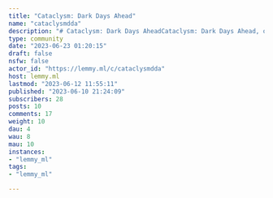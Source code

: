 ```yaml
---
title: "Cataclysm: Dark Days Ahead" 
name: "cataclysmdda"
description: "# Cataclysm: Dark Days AheadCataclysm: Dark Days Ahead, or C:DDA, is an open source post-apocalyptic turn-based survival RPG that challenges players to not only survive, but battle a wide range of zombies and other terrifying creatures that threaten their lives. Newcomers are recommended to play the most recent stable release - [0.G - Gaiman](https://cataclysmdda.org/releases/)###### Official Links- [Development Discord](https://discord.gg/jFEc7Yp)- [Development Subreddit](https://old.reddit.com/r/Cataclysm_DDA)![^reddit^](https://icons.iconarchive.com/icons/uiconstock/socialmedia/16/Reddit-icon.png)- [Github](https://github.com/CleverRaven/Cataclysm-DDA)- [Website](https://cataclysmdda.org/)###### Useful Links- [Community Discord](https://discord.gg/byxwnAU)- Game launchers  - __^NEW^__ [Catapult](https://github.com/qrrk/Catapult)  - [Linux](https://www.reddit.com/r/cataclysmdda/comments/axsbat/cataclysm_linux_launcher/)![^reddit^](https://icons.iconarchive.com/icons/uiconstock/socialmedia/16/Reddit-icon.png)  - [Windows](https://github.com/Fris0uman/CDDA-Game-Launcher/)- References  - [Hitchhiker's Guide](https://nornagon.github.io/cdda-guide/)  - [Item Finder](http://cdda.sikstus.com/items.html)  - [Skill/Stat Code Breakdown](http://dev.narc.ro/cataclysm/doxygen/pages.html)  - [C:DDA Wiki](https://cddawiki.chezzo.com/cdda_wiki/index.php/Main_Page) _^Editors Welcome^_***###### __Other Projects__####### [Cataclysm: Bright Nights](https://github.com/cataclysmbnteam/Cataclysm-BN)Fork of C:DDA with emphasis on combat, gameplay balance, and QoL  - [Subreddit](https://old.reddit.com/r/cataclysmbn)![^reddit^](https://icons.iconarchive.com/icons/uiconstock/socialmedia/16/Reddit-icon.png)####### [Cataclysm: Looming Darkness](https://github.com/stolencatkarma/CataclysmLD)Multiplayer rewrite by [/u/stolencatkarma](https://old.reddit.com/u/stolencatkarma)![^reddit^](https://icons.iconarchive.com/icons/uiconstock/socialmedia/16/Reddit-icon.png)####### [WatchCDDA](http://watchcdda.net/)Cataclysm: DDA SSH server by [/u/r7st](https://old.reddit.com/u/r7st)![^reddit^](https://icons.iconarchive.com/icons/uiconstock/socialmedia/16/Reddit-icon.png)  - [WatchCDDA Discord](https://discord.gg/HhuWWdW)##"
type: community
date: "2023-06-23 01:20:15"
draft: false
nsfw: false
actor_id: "https://lemmy.ml/c/cataclysmdda"
host: lemmy.ml
lastmod: "2023-06-12 11:55:11"
published: "2023-06-10 21:24:09"
subscribers: 28
posts: 10
comments: 17
weight: 10
dau: 4
wau: 8
mau: 10
instances:
- "lemmy_ml"
tags: 
- "lemmy_ml"

---
```

